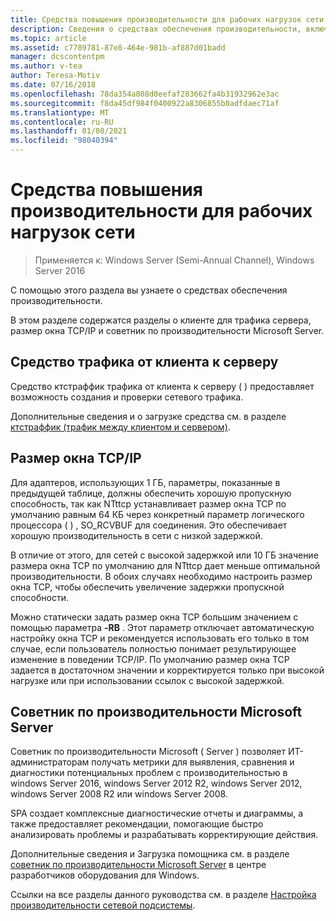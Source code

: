 ```yaml
---
title: Средства повышения производительности для рабочих нагрузок сети
description: Сведения о средствах обеспечения производительности, включая клиент-серверное средство передачи данных, размер окна TCP/IP и советник по производительности Microsoft Server.
ms.topic: article
ms.assetid: c7789781-87e8-464e-981b-af887d01badd
manager: dcscontentpm
ms.author: v-tea
author: Teresa-Motiv
ms.date: 07/16/2018
ms.openlocfilehash: 78da354a808d0eefaf283662fa4b31932962e3ac
ms.sourcegitcommit: f8da45df984f0400922a8306855b0adfdaec71af
ms.translationtype: MT
ms.contentlocale: ru-RU
ms.lasthandoff: 01/08/2021
ms.locfileid: "98040394"
---
```

# <a name="performance-tools-for-network-workloads"></a>Средства повышения производительности для рабочих нагрузок сети

>Применяется к: Windows Server (Semi-Annual Channel), Windows Server 2016

С помощью этого раздела вы узнаете о средствах обеспечения производительности.

В этом разделе содержатся разделы о клиенте для трафика сервера, размер окна TCP/IP и советник по производительности Microsoft Server.

##  <a name="client-to-server-traffic-tool"></a><a name="bkmk_tuning"></a> Средство трафика от клиента к серверу

Средство ктстраффик трафика от клиента к серверу \( \) предоставляет возможность создания и проверки сетевого трафика.

Дополнительные сведения и о загрузке средства см. в разделе [ктстраффик (трафик между клиентом и сервером)](https://github.com/Microsoft/ctsTraffic).

##  <a name="tcpip-window-size"></a><a name="bkmk_size"></a> Размер окна TCP/IP

Для адаптеров, использующих 1 ГБ, параметры, показанные в предыдущей таблице, должны обеспечить хорошую пропускную способность, так как NTttcp устанавливает размер окна TCP по умолчанию равным 64 КБ через конкретный параметр логического процессора \( \) , SO_RCVBUF для соединения. Это обеспечивает хорошую производительность в сети с низкой задержкой.

В отличие от этого, для сетей с высокой задержкой или 10 ГБ значение размера окна TCP по умолчанию для NTttcp дает меньше оптимальной производительности. В обоих случаях необходимо настроить размер окна TCP, чтобы обеспечить увеличение задержки пропускной способности.

Можно статически задать размер окна TCP большим значением с помощью параметра **-RB** . Этот параметр отключает автоматическую настройку окна TCP и рекомендуется использовать его только в том случае, если пользователь полностью понимает результирующее изменение в поведении TCP/IP. По умолчанию размер окна TCP задается в достаточном значении и корректируется только при высокой нагрузке или при использовании ссылок с высокой задержкой.

##  <a name="microsoft-server-performance-advisor"></a><a name="bkmk_advisor"></a> Советник по производительности Microsoft Server

Советник по производительности Microsoft \( Server \) позволяет ИТ-администраторам получать метрики для выявления, сравнения и диагностики потенциальных проблем с производительностью в windows Server 2016, windows Server 2012 R2, windows Server 2012, windows Server 2008 R2 или windows Server 2008.

SPA создает комплексные диагностические отчеты и диаграммы, а также предоставляет рекомендации, помогающие быстро анализировать проблемы и разрабатывать корректирующие действия.

 Дополнительные сведения и Загрузка помощника см. в разделе [советник по производительности Microsoft Server](/previous-versions/dn481522(v=vs.85)) в центре разработчиков оборудования для Windows.

Ссылки на все разделы данного руководства см. в разделе [Настройка производительности сетевой подсистемы](net-sub-performance-top.md).